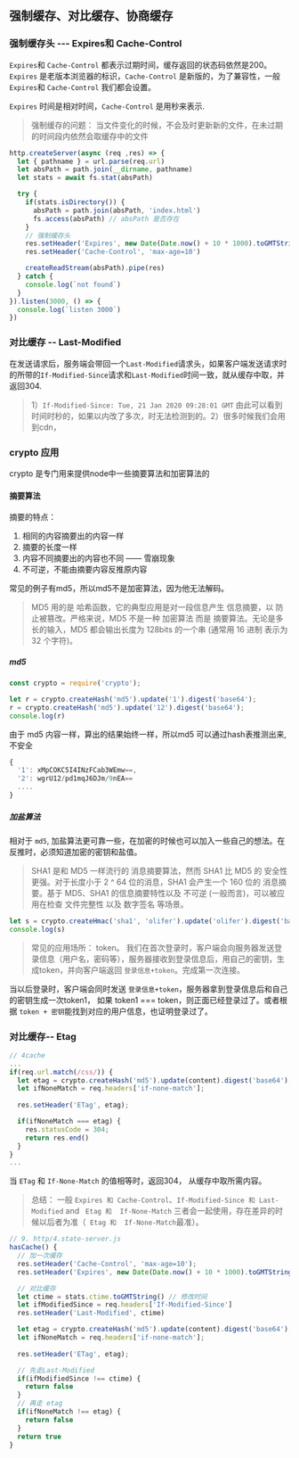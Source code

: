## 强制缓存、对比缓存、协商缓存
### 强制缓存头 --- Expires和 Cache-Control 
`Expires`和 `Cache-Control` 都表示过期时间，缓存返回的状态码依然是200。 `Expires` 是老版本浏览器的标识，`Cache-Control` 是新版的，为了兼容性，一般`Expires`和 `Cache-Control` 我们都会设置。

`Expires` 时间是相对时间，`Cache-Control` 是用秒来表示.

> 强制缓存的问题： 当文件变化的时候，不会及时更新新的文件，在未过期的时间段内依然会取缓存中的文件

```js
http.createServer(async (req ,res) => {
  let { pathname } = url.parse(req.url)
  let absPath = path.join(__dirname, pathname)
  let stats = await fs.stat(absPath)

  try {
    if(stats.isDirectory()) {
      absPath = path.join(absPath, 'index.html')
      fs.access(absPath) // absPath 是否存在
    }
    // 强制缓存头
    res.setHeader('Expires', new Date(Date.now() + 10 * 1000).toGMTString())
    res.setHeader('Cache-Control', 'max-age=10')

    createReadStream(absPath).pipe(res)
  } catch {
    console.log(`not found`)
  }
}).listen(3000, () => {
  console.log(`listen 3000`)
})
```

### 对比缓存 -- Last-Modified

在发送请求后，服务端会带回一个`Last-Modified`请求头，如果客户端发送请求时的所带的`If-Modified-Since`请求和`Last-Modified`时间一致，就从缓存中取，并返回304.

> 1）`If-Modified-Since: Tue, 21 Jan 2020 09:28:01 GMT` 由此可以看到时间时秒的，如果以内改了多次，时无法检测到的。2）很多时候我们会用到cdn，

### crypto 应用

crypto 是专门用来提供node中一些摘要算法和加密算法的

#### 摘要算法

摘要的特点：
1. 相同的内容摘要出的内容一样
2. 摘要的长度一样
3. 内容不同摘要出的内容也不同 —— 雪崩现象
4. 不可逆，不能由摘要内容反推原内容

常见的例子有md5，所以md5不是加密算法，因为他无法解码。

> MD5 用的是 哈希函数，它的典型应用是对一段信息产生 信息摘要，以 防止被篡改。严格来说，MD5 不是一种 加密算法 而是 摘要算法。无论是多长的输入，MD5 都会输出长度为 128bits 的一个串 (通常用 16 进制 表示为 32 个字符)。

##### md5

```js
const crypto = require('crypto');

let r = crypto.createHash('md5').update('1').digest('base64');
r = crypto.createHash('md5').update('12').digest('base64');
console.log(r)

```

由于 md5 内容一样，算出的结果始终一样，所以md5 可以通过hash表推测出来,不安全

```js
{
  '1': xMpCOKC5I4INzFCab3WEmw==,
  '2': wgrU12/pd1mqJ6DJm/9nEA==
  ....
}

```
##### 加盐算法
相对于 `md5`, 加盐算法更可靠一些，在加密的时候也可以加入一些自己的想法。在反推时，必须知道加密的密钥和盐值。

> SHA1 是和 MD5 一样流行的 消息摘要算法，然而 SHA1 比 MD5 的 安全性更强。对于长度小于 2 ^ 64 位的消息，SHA1 会产生一个 160 位的 消息摘要。基于 MD5、SHA1 的信息摘要特性以及 不可逆 (一般而言)，可以被应用在检查 文件完整性 以及 数字签名 等场景。

```js
let s = crypto.createHmac('sha1', 'olifer').update('olifer').digest('base64'); 
console.log(s)
```
> 常见的应用场所： token。
我们在首次登录时，客户端会向服务器发送登录信息（用户名，密码等），服务器接收到登录信息后，用自己的密钥，生成token，并向客户端返回 `登录信息+token`。完成第一次连接。

当以后登录时，客户端会同时发送 `登录信息+token`，服务器拿到登录信息后和自己的密钥生成一次token1， 如果 token1 === token，则正面已经登录过了。或者根据 `token + 密钥`能找到对应的用户信息，也证明登录过了。

### 对比缓存-- Etag

```js
// 4cache
...
if(req.url.match(/css/)) {
  let etag = crypto.createHash('md5').update(content).digest('base64');
  let ifNoneMatch = req.headers['if-none-match'];
  
  res.setHeader('ETag', etag);

  if(ifNoneMatch === etag) {
    res.statusCode = 304;
    return res.end()
  }
}
...
```
当 `ETag` 和 `If-None-Match` 的值相等时，返回304， 从缓存中取所需内容。

>总结： 一般 `Expires 和 Cache-Control`、`If-Modified-Since 和 Last-Modified` and ` Etag 和  If-None-Match` 三者会一起使用，存在差异的时候以后者为准（` Etag 和  If-None-Match`最准）。

```js 
// 9. http/4.state-server.js
hasCache() {
  // 加一次缓存
  res.setHeader('Cache-Control', 'max-age=10');
  res.setHeader('Expires', new Date(Date.now() + 10 * 1000).toGMTString())

  // 对比缓存
  let ctime = stats.ctime.toGMTString() // 修改时间
  let ifModifiedSince = req.headers['If-Modified-Since']
  res.setHeader('Last-Modified', ctime)

  let etag = crypto.createHash('md5').update(content).digest('base64');
  let ifNoneMatch = req.headers['if-none-match'];
  
  res.setHeader('ETag', etag);

  // 先走Last-Modified
  if(ifModifiedSince !== ctime) {
    return false
  }
  // 再走 etag
  if(ifNoneMatch !== etag) {
    return false
  }
  return true
}
```


